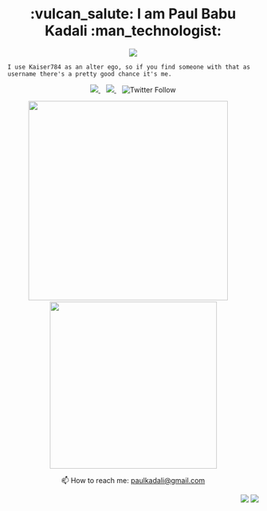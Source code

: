 <h1 align='center'>
  :vulcan_salute: I am Paul Babu Kadali :man_technologist: 
</h1>
<p align='center'>
    <img src="https://media1.tenor.com/images/07988c63e7f4730bd4f5ac57d42440c5/tenor.gif?itemid=11287448" />
  
    I use Kaiser784 as an alter ego, so if you find someone with that as username there's a pretty good chance it's me.
</p>

<p align='center'>
  <a href="https://www.linkedin.com/in/paul-kadali/">
    <img src="https://img.shields.io/badge/linkedin-%230077B5.svg?&style=for-the-badge&logo=linkedin&logoColor=white" />
  </a>&nbsp;&nbsp;
  <a href="https://www.instagram.com/chewnot2chew/">
    <img src="https://img.shields.io/badge/instagram-%23E4405F.svg?&style=for-the-badge&logo=instagram&logoColor=white" />        
  </a>&nbsp;&nbsp;
  <img alt="Twitter Follow" src="https://img.shields.io/twitter/follow/chewnot2chew?style=social">
</p>


<p align='center'>
  <a href="#"><img src="https://github-readme-stats.vercel.app/api?username=kaiser784&count_private=true&show_icons=true&theme=chartreuse-dark" width="400"></a>
  &nbsp;&nbsp;&nbsp;&nbsp;
  <a href="#"><img src="https://github-readme-stats.vercel.app/api/top-langs/?username=kaiser784&count_private=true&layout=compact&theme=highcontrast" width="335"></a>
</p>
<p align='center'>
  📫 How to reach me: <a href='mailto:paulkadali@gmail.com'>paulkadali@gmail.com</a>
</p>

<p align='right'>
  <a href="#"><img src="https://badges.pufler.dev/repos/kaiser784"></a>
  <a href="#"><img src="https://badges.pufler.dev/years/kaiser784"></a>
</p>
